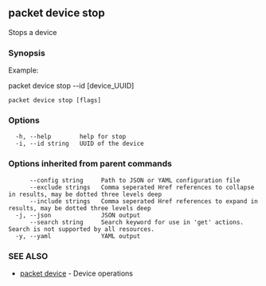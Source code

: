## packet device stop

Stops a device

### Synopsis

Example:

  packet device stop --id [device_UUID]
  
  

```
packet device stop [flags]
```

### Options

```
  -h, --help        help for stop
  -i, --id string   UUID of the device
```

### Options inherited from parent commands

```
      --config string     Path to JSON or YAML configuration file
      --exclude strings   Comma seperated Href references to collapse in results, may be dotted three levels deep
      --include strings   Comma seperated Href references to expand in results, may be dotted three levels deep
  -j, --json              JSON output
      --search string     Search keyword for use in 'get' actions. Search is not supported by all resources.
  -y, --yaml              YAML output
```

### SEE ALSO

* [packet device](packet_device.md)	 - Device operations

